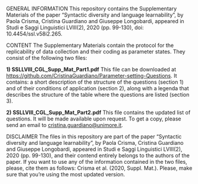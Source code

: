 GENERAL INFORMATION
This repository contains the Supplementary Materials of the paper “Syntactic diversity and language learnability”, by Paola Crisma, Cristina Guardiano and Giuseppe Longobardi, appeared in Studi e Saggi Linguistici LVIII(2), 2020 (pp. 99-130), doi: 10.4454/ssl.v58i2.265.

CONTENT
The Supplementary Materials contain the protocol for the replicability of data collection and their coding as parameter states. 
They consist of the following two files:

**1) SSLLVIII_CGL_Supp_Mat_Part1.pdf**
This file can be downloaded at https://github.com/CristinaGuardiano/Parameter-setting-Questions. 
It contains: a short description of the structure of the questions (section 1) and of their conditions of application (section 2), along with a legenda that describes the structure of the table where the questions are listed (section 3). 

**2) SSLLVIII_CGL_Supp_Mat_Part2.pdf**
This file contains the updated list of questions. It will be made available upon request. To get a copy, please send an email to cristina.guardiano@unimore.it.

DISCLAIMER
The files in this repository are part of the paper “Syntactic diversity and language learnability”, by Paola Crisma, Cristina Guardiano and Giuseppe Longobardi, appeared in Studi e Saggi Linguistici LVIII(2), 2020 (pp. 99-130), and their contend entirely belongs to the authors of the paper. If you want to use any of the information contained in the two files, please, cite them as follows: Crisma et al. (2020, Suppl. Mat.). Please, make sure that you’re using the most updated version.
